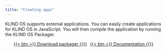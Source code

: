 ```yaml
---
title: "Creating apps"
---
```


KLIND OS supports external applications. You can easily create applications for KLIND OS in JavaScript.
You will then compile the application by running the KLIND OS Packager.

<div style="display: flex; justify-content: center; gap: 10px;">
    <a href="/downloads/KLIND-OS-Packager.mjs" download>
        {{< btn >}}
Download packager
        {{</ btn >}}
    </a>
    <a href="https://docs.klindos.jzitnik.dev/apps">
        {{< btn >}}
Documentation
        {{</ btn >}}
    </a>
</div>
